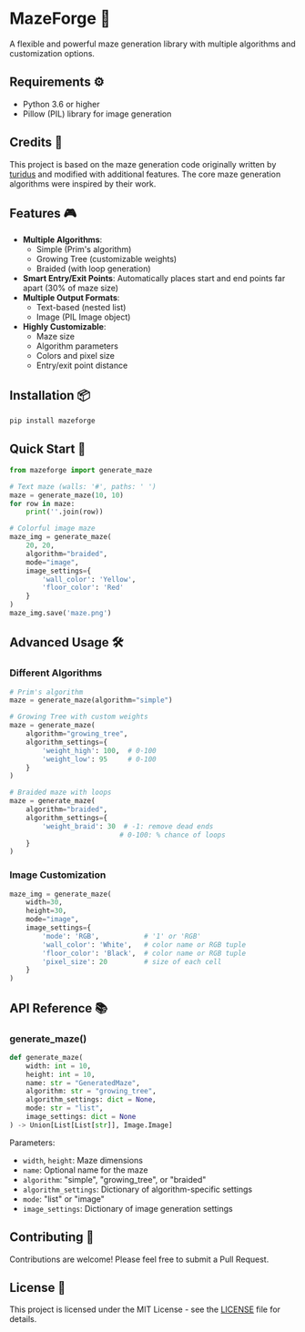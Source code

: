 # MazeForge 🌟

A flexible and powerful maze generation library with multiple algorithms and customization options.

## Requirements ⚙️

- Python 3.6 or higher
- Pillow (PIL) library for image generation

## Credits 👏

This project is based on the maze generation code originally written by [turidus](https://github.com/turidus) and modified with additional features. The core maze generation algorithms were inspired by their work.

## Features 🎮

- **Multiple Algorithms**:
  - Simple (Prim's algorithm)
  - Growing Tree (customizable weights)
  - Braided (with loop generation)
- **Smart Entry/Exit Points**: Automatically places start and end points far apart (30% of maze size)
- **Multiple Output Formats**:
  - Text-based (nested list)
  - Image (PIL Image object)
- **Highly Customizable**:
  - Maze size
  - Algorithm parameters
  - Colors and pixel size
  - Entry/exit point distance

## Installation 📦

```bash
pip install mazeforge
```

## Quick Start 🚀

```python
from mazeforge import generate_maze

# Text maze (walls: '#', paths: ' ')
maze = generate_maze(10, 10)
for row in maze:
    print(''.join(row))

# Colorful image maze
maze_img = generate_maze(
    20, 20,
    algorithm="braided",
    mode="image",
    image_settings={
        'wall_color': 'Yellow',
        'floor_color': 'Red'
    }
)
maze_img.save('maze.png')
```

## Advanced Usage 🛠️

### Different Algorithms

```python
# Prim's algorithm
maze = generate_maze(algorithm="simple")

# Growing Tree with custom weights
maze = generate_maze(
    algorithm="growing_tree",
    algorithm_settings={
        'weight_high': 100,  # 0-100
        'weight_low': 95     # 0-100
    }
)

# Braided maze with loops
maze = generate_maze(
    algorithm="braided",
    algorithm_settings={
        'weight_braid': 30  # -1: remove dead ends
                           # 0-100: % chance of loops
    }
)
```

### Image Customization

```python
maze_img = generate_maze(
    width=30,
    height=30,
    mode="image",
    image_settings={
        'mode': 'RGB',           # '1' or 'RGB'
        'wall_color': 'White',   # color name or RGB tuple
        'floor_color': 'Black',  # color name or RGB tuple
        'pixel_size': 20         # size of each cell
    }
)
```

## API Reference 📚

### generate_maze()

```python
def generate_maze(
    width: int = 10,
    height: int = 10,
    name: str = "GeneratedMaze",
    algorithm: str = "growing_tree",
    algorithm_settings: dict = None,
    mode: str = "list",
    image_settings: dict = None
) -> Union[List[List[str]], Image.Image]
```

Parameters:
- `width`, `height`: Maze dimensions
- `name`: Optional name for the maze
- `algorithm`: "simple", "growing_tree", or "braided"
- `algorithm_settings`: Dictionary of algorithm-specific settings
- `mode`: "list" or "image"
- `image_settings`: Dictionary of image generation settings

## Contributing 🤝

Contributions are welcome! Please feel free to submit a Pull Request.

## License 📄

This project is licensed under the MIT License - see the [LICENSE](LICENSE) file for details. 